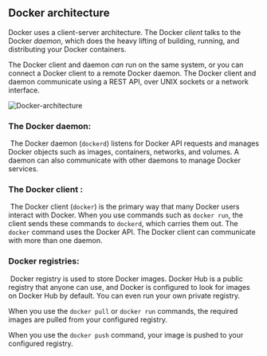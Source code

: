## Docker architecture

Docker uses a client-server architecture. The Docker *client* talks to the Docker *daemon*, which does the heavy lifting of building, running, and distributing your Docker containers.

The Docker client and daemon *can* run on the same system, or you can connect a Docker client to a remote Docker daemon. The Docker client and daemon communicate using a REST API, over UNIX sockets or a network interface.

![Docker-architecture](/home/syntizen/Pictures/Docker-architecture.png)

### The Docker daemon:

​		The Docker daemon (`dockerd`) listens for Docker API requests and manages Docker objects such as images, containers, networks, and volumes. A daemon can also communicate with other daemons to manage Docker services.

### The Docker client :

​		The Docker client (`docker`) is the primary way that many Docker users interact with Docker. When you use commands such as `docker run`, the client sends these commands to `dockerd`, which carries them out. The `docker` command uses the Docker API. The Docker client can communicate with more than one daemon.

### Docker registries:

​	Docker registry is used to store Docker images. Docker Hub is a public registry that anyone can use, and Docker is configured to look for images on Docker Hub by default. You can even run your own private registry. 

When you use the `docker pull` or `docker run` commands, the required images are pulled from your configured registry.

 When you use the `docker push` command, your image is pushed to your configured registry.
